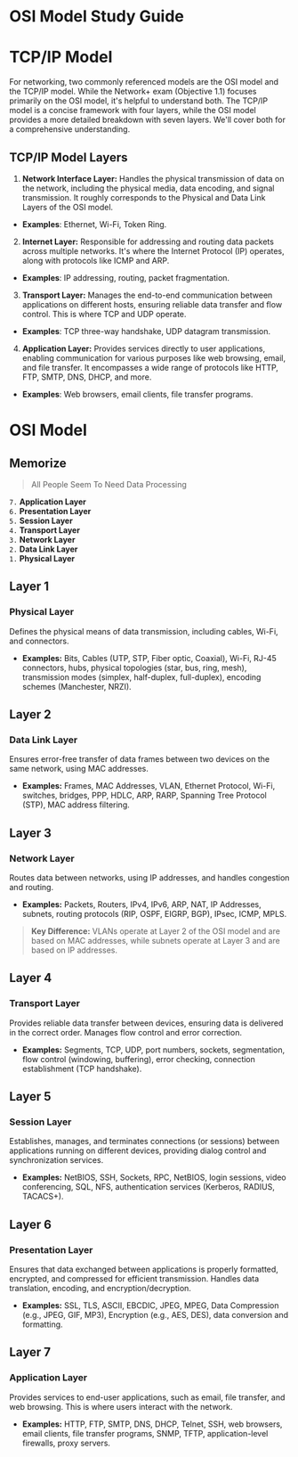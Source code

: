 # OSI Model Study Guide

# TCP/IP Model

For networking, two commonly referenced models are the OSI model and the TCP/IP model. While the Network+ exam (Objective 1.1) focuses primarily on the OSI model, it's helpful to understand both. The TCP/IP model is a concise framework with four layers, while the OSI model provides a more detailed breakdown with seven layers. We'll cover both for a comprehensive understanding.

## TCP/IP Model Layers

1. **Network Interface Layer:** Handles the physical transmission of data on the network, including the physical media, data encoding, and signal transmission. It roughly corresponds to the Physical and Data Link Layers of the OSI model.

- **Examples**: Ethernet, Wi-Fi, Token Ring.

2. **Internet Layer:** Responsible for addressing and routing data packets across multiple networks. It's where the Internet Protocol (IP) operates, along with protocols like ICMP and ARP.

- **Examples**: IP addressing, routing, packet fragmentation.

3. **Transport Layer:** Manages the end-to-end communication between applications on different hosts, ensuring reliable data transfer and flow control. This is where TCP and UDP operate.

- **Examples**: TCP three-way handshake, UDP datagram transmission.

4. **Application Layer:** Provides services directly to user applications, enabling communication for various purposes like web browsing, email, and file transfer. It encompasses a wide range of protocols like HTTP, FTP, SMTP, DNS, DHCP, and more.

- **Examples**: Web browsers, email clients, file transfer programs.

# OSI Model

## Memorize

> All People Seem To Need Data Processing

`7.` **Application Layer**
<br>
`6.` **Presentation Layer**
<br>
`5.` **Session Layer**
<br>
`4.` **Transport Layer**
<br>
`3.` **Network Layer**
<br>
`2.` **Data Link Layer**
<br>
`1.` **Physical Layer**

## Layer 1

### Physical Layer

Defines the physical means of data transmission, including cables, Wi-Fi, and connectors.

- **Examples:** Bits, Cables (UTP, STP, Fiber optic, Coaxial), Wi-Fi, RJ-45 connectors, hubs, physical topologies (star, bus, ring, mesh), transmission modes (simplex, half-duplex, full-duplex), encoding schemes (Manchester, NRZI).

## Layer 2

### Data Link Layer

Ensures error-free transfer of data frames between two devices on the same network, using MAC addresses.

- **Examples:** Frames, MAC Addresses, VLAN, Ethernet Protocol, Wi-Fi, switches, bridges, PPP, HDLC, ARP, RARP, Spanning Tree Protocol (STP), MAC address filtering.

## Layer 3

### Network Layer

Routes data between networks, using IP addresses, and handles congestion and routing.

- **Examples:** Packets, Routers, IPv4, IPv6, ARP, NAT, IP Addresses, subnets, routing protocols (RIP, OSPF, EIGRP, BGP), IPsec, ICMP, MPLS.

> **Key Difference:** VLANs operate at Layer 2 of the OSI model and are based on MAC addresses, while subnets operate at Layer 3 and are based on IP addresses.

## Layer 4

### Transport Layer

Provides reliable data transfer between devices, ensuring data is delivered in the correct order. Manages flow control and error correction.

- **Examples:** Segments, TCP, UDP, port numbers, sockets, segmentation, flow control (windowing, buffering), error checking, connection establishment (TCP handshake).

## Layer 5

### Session Layer

Establishes, manages, and terminates connections (or sessions) between applications running on different devices, providing dialog control and synchronization services.

- **Examples:** NetBIOS, SSH, Sockets, RPC, NetBIOS, login sessions, video conferencing, SQL, NFS, authentication services (Kerberos, RADIUS, TACACS+).

## Layer 6

### Presentation Layer

Ensures that data exchanged between applications is properly formatted, encrypted, and compressed for efficient transmission. Handles data translation, encoding, and encryption/decryption.

- **Examples:** SSL, TLS, ASCII, EBCDIC, JPEG, MPEG, Data Compression (e.g., JPEG, GIF, MP3), Encryption (e.g., AES, DES), data conversion and formatting.

## Layer 7

### Application Layer

Provides services to end-user applications, such as email, file transfer, and web browsing. This is where users interact with the network.

- **Examples:** HTTP, FTP, SMTP, DNS, DHCP, Telnet, SSH, web browsers, email clients, file transfer programs, SNMP, TFTP, application-level firewalls, proxy servers.

